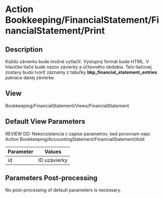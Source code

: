 # Action Bookkeeping/FinancialStatement/FinancialStatement/Print

## Description

Každú závierku bude možné vytlačiť. Výstupný formát bude HTML. V hlavičke tlače bude názov závierky a účtovného obdobia. Telo tlačovej zostavy budú tvoriť záznamy z tabuľky **bkp_financial_statement_entries** patriace danej závierke.

## View

Bookkeeping/FinancialStatement/Views/FinancialStatement

## Default View Parameters

REVIEW DD: Nekonzistencia v zapise parametrov, ked porovnam napr. Action Bookkeeping/AccountingStatement/FinancialStatement/Add

| Parameter | Values       |
| --------- | ------------ |
| id        | ID uzávierky |

## Parameters Post-processing

No post-processing of default parameters is necessary.